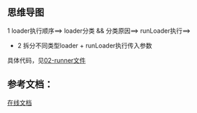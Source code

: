 ## 思维导图

1 loader执行顺序==> loader分类 && 分类原因==> runLoader执行==> 
  - 2 拆分不同类型loader + runLoader执行传入参数

具体代码，见[02-runner文件](/02-runner.js)



## 参考文档：

[在线文档](http://www.zhufengpeixun.com/strong/html/103.5.webpack-loader.html)